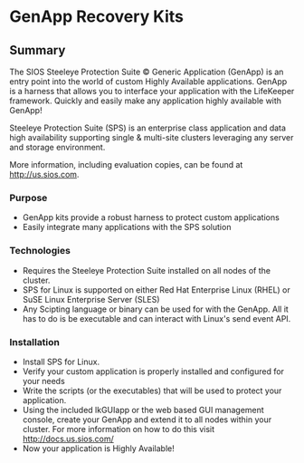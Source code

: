 # GenApp Recovery Kits

## Summary
The SIOS Steeleye Protection Suite &copy; Generic Application (GenApp) is an entry point into the world of custom Highly Available applications. GenApp is a harness that allows you to interface your application with the LifeKeeper framework. Quickly and easily make any application highly available with GenApp!

Steeleye Protection Suite (SPS) is an enterprise class application and data high availability supporting single & multi-site clusters leveraging any server and storage environment.

More information, including evaluation copies, can be found at http://us.sios.com.


### Purpose
* GenApp kits provide a robust harness to protect custom applications
* Easily integrate many applications with the SPS solution


### Technologies
* Requires the Steeleye Protection Suite installed on all nodes of the cluster.
* SPS for Linux is supported on either Red Hat Enterprise Linux (RHEL) or SuSE Linux Enterprise Server (SLES)
* Any Scipting language or binary can be used for with the GenApp. All it has to do is be executable and can interact with Linux's send event API.

	
### Installation
* Install SPS for Linux.
* Verify your custom application is properly installed and configured for your needs
* Write the scripts (or the executables) that will be used to protect your application.
* Using the included lkGUIapp or the web based GUI management console, create your GenApp and extend it to all nodes within your cluster. For more information on how to do this visit http://docs.us.sios.com/
* Now your application is Highly Available!
